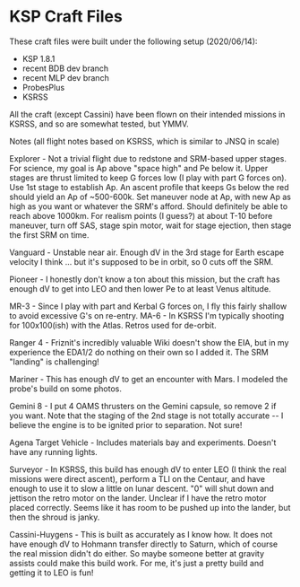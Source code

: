 # KSP Craft Files

These craft files were built under the following setup (2020/06/14):
- KSP 1.8.1
- recent BDB dev branch
- recent MLP dev branch
- ProbesPlus
- KSRSS

All the craft (except Cassini) have been flown on their intended missions in KSRSS, and so are somewhat tested, but YMMV.

Notes (all flight notes based on KSRSS, which is similar to JNSQ in scale)

Explorer - Not a trivial flight due to redstone and SRM-based upper stages. For science, my goal is Ap above "space high" and Pe below it. Upper stages are thrust limited to keep G forces low (I play with part G forces on). Use 1st stage to establish Ap. An ascent profile that keeps Gs below the red should yield an Ap of ~500-600k. Set maneuver node at Ap, with new Ap as high as you want or whatever the SRM's afford. Should definitely be able to reach above 1000km. For realism points (I guess?) at about T-10 before maneuver, turn off SAS, stage spin motor, wait for stage ejection, then stage the first SRM on time.

Vanguard - Unstable near air. Enough dV in the 3rd stage for Earth escape velocity I think ... but it's supposed to be in orbit, so 0 cuts off the SRM. 

Pioneer - I honestly don't know a ton about this mission, but the craft has enough dV to get into LEO and then lower Pe to at least Venus altitude.

MR-3 - Since I play with part and Kerbal G forces on, I fly this fairly shallow to avoid excessive G's on re-entry.
MA-6 - In KSRSS I'm typically shooting for 100x100(ish) with the Atlas. Retros used for de-orbit.

Ranger 4 - Friznit's incredibly valuable Wiki doesn't show the EIA, but in my experience the EDA1/2 do nothing on their own so I added it. The SRM "landing" is challenging!

Mariner - This has enough dV to get an encounter with Mars. I modeled the probe's build on some photos.

Gemini 8 - I put 4 OAMS thrusters on the Gemini capsule, so remove 2 if you want. Note that the staging of the 2nd stage is not totally accurate -- I believe the engine is to be ignited prior to separation. Not sure!

Agena Target Vehicle - Includes materials bay and experiments. Doesn't have any running lights.

Surveyor - In KSRSS, this build has enough dV to enter LEO (I think the real missions were direct ascent), perform a TLI on the Centaur, and have enough to use it to slow a little on lunar descent. "0" will shut down and jettison the retro motor on the lander. Unclear if I have the retro motor placed correctly. Seems like it has room to be pushed up into the lander, but then the shroud is janky.

Cassini-Huygens - This is built as accurately as I know how. It does not have enough dV to Hohmann transfer directly to Saturn, which of course the real mission didn't do either. So maybe someone better at gravity assists could make this build work. For me, it's just a pretty build and getting it to LEO is fun!


